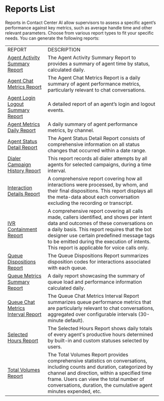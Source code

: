 # Reports List

Reports in Contact Center AI allow supervisors to assess a specific agent’s performance against key metrics, such as average handle time and other relevant parameters. Choose from various report types to fit your specific needs. You can generate the following reports:

<table>
  <tr>
   <td>REPORT
   </td>
   <td>DESCRIPTION
   </td>
  </tr>
  <tr>
   <td><a href="../agent-activity-summary-report">Agent Activity Summary Report</a>
   </td>
   <td>The Agent Activity Summary Report to provides a summary of agent time by status, calculated daily.
   </td>
  </tr>
  <tr>
   <td><a href="../agent-chat-metrics-report">Agent Chat Metrics Report</a>
   </td>
   <td>The Agent Chat Metrics Report is a daily summary of agent performance metrics, particularly relevant to chat conversations.
   </td>
  </tr>
  <tr>
   <td><a href="../agent-login-logout-summary-report">Agent Login Logout Summary Report</a>
   </td>
   <td>A detailed report of an agent’s login and logout events.
   </td>
  </tr>
  <tr>
   <td><a href="../agent-metrics-daily-report">Agent Metrics Daily Report</a>
   </td>
   <td>A daily summary of agent performance metrics, by channel.
   </td>
  </tr>
  <tr>
   <td><a href="../agent-status-detail-report">Agent Status Detail Report</a>
   </td>
   <td>The Agent Status Detail Report consists of comprehensive information on all status changes that occurred within a date range.
   </td>
  </tr>
  <tr>
   <td><a href="../dialer-campaign-history-report">Dialer Campaign History Report</a>
   </td>
   <td>This report records all dialer attempts by all agents for selected campaigns, during a time interval.
   </td>
  </tr>
  <tr>
   <td><a href="../interaction-details-report">Interaction Details Report</a>
   </td>
   <td>A comprehensive report covering how all interactions were processed, by whom, and their final dispositions. This report displays all the meta-data about each conversation excluding the recording or transcript.
   </td>
  </tr>
  <tr>
   <td><a href="../ivr-containment-report">IVR Containment Report</a>
   </td>
   <td>A comprehensive report covering all calls made, callers identified, and shows per intent data and outcomes of these conversations on a daily basis. This report requires that the bot designer use certain predefined message tags to be emitted during the execution of intents. This report is applicable for voice calls only.
   </td>
  </tr>
  <tr>
   <td><a href="../queue-dispositions-report">Queue Dispositions Report</a>
   </td>
   <td>The Queue Dispositions Report summarizes disposition codes for interactions associated with each queue.
   </td>
  </tr>
  <tr>
   <td><a href="../queue-metrics-summary-report">Queue Metrics Summary Report</a>
   </td>
   <td>A daily report showcasing the summary of queue load and performance information calculated daily.
   </td>
  </tr>
  <tr>
   <td><a href="../queue-chat-metrics-interval-report">Queue Chat Metrics Interval Report</a>
   </td>
   <td>The Queue Chat Metrics Interval Report summarizes queue performance metrics that are particularly relevant to chat conversations, aggregated over configurable intervals (30-minute default).
   </td>
  </tr>
  <tr>
   <td><a href="../selected-hours-report">Selected Hours Report</a>
   </td>
   <td>The Selected Hours Report shows daily totals of every agent's productive hours determined by built-in and custom statuses selected by users.
   </td>
  </tr>
  <tr>
   <td><a href="../total-volumes-report">Total Volumes Report</a>
   </td>
   <td>The Total Volumes Report provides comprehensive statistics on conversations, including counts and duration, categorized by channel and direction, within a specified time frame. Users can view the total number of conversations, duration, the cumulative agent minutes expended, etc.
   </td>
  </tr>
</table>
